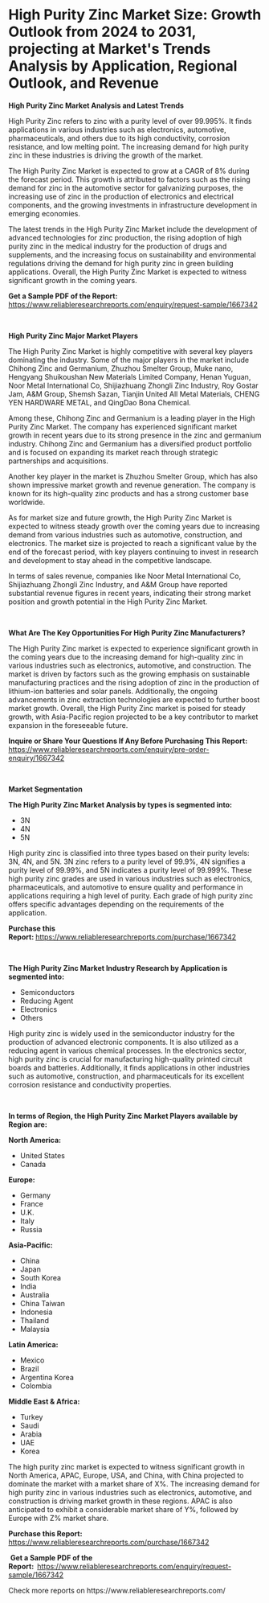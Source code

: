 <p><h1>High Purity Zinc Market Size: Growth Outlook from 2024 to 2031, projecting at Market's Trends Analysis by Application, Regional Outlook, and Revenue</h1></p><p><strong>High Purity Zinc Market Analysis and Latest Trends</strong></p>
<p><p>High Purity Zinc refers to zinc with a purity level of over 99.995%. It finds applications in various industries such as electronics, automotive, pharmaceuticals, and others due to its high conductivity, corrosion resistance, and low melting point. The increasing demand for high purity zinc in these industries is driving the growth of the market.</p><p>The High Purity Zinc Market is expected to grow at a CAGR of 8% during the forecast period. This growth is attributed to factors such as the rising demand for zinc in the automotive sector for galvanizing purposes, the increasing use of zinc in the production of electronics and electrical components, and the growing investments in infrastructure development in emerging economies.</p><p>The latest trends in the High Purity Zinc Market include the development of advanced technologies for zinc production, the rising adoption of high purity zinc in the medical industry for the production of drugs and supplements, and the increasing focus on sustainability and environmental regulations driving the demand for high purity zinc in green building applications. Overall, the High Purity Zinc Market is expected to witness significant growth in the coming years.</p></p>
<p><strong>Get a Sample PDF of the Report:&nbsp;</strong> <a href="https://www.reliableresearchreports.com/enquiry/request-sample/1667342">https://www.reliableresearchreports.com/enquiry/request-sample/1667342</a></p>
<p>&nbsp;</p>
<p><strong>High Purity Zinc Major Market Players</strong></p>
<p><p>The High Purity Zinc Market is highly competitive with several key players dominating the industry. Some of the major players in the market include Chihong Zinc and Germanium, Zhuzhou Smelter Group, Muke nano, Hengyang Shuikoushan New Materials Limited Company, Henan Yuguan, Noor Metal International Co, Shijiazhuang Zhongli Zinc Industry, Roy Gostar Jam, A&M Group, Shemsh Sazan, Tianjin United All Metal Materials, CHENG YEN HARDWARE METAL, and QingDao Bona Chemical.</p><p>Among these, Chihong Zinc and Germanium is a leading player in the High Purity Zinc Market. The company has experienced significant market growth in recent years due to its strong presence in the zinc and germanium industry. Chihong Zinc and Germanium has a diversified product portfolio and is focused on expanding its market reach through strategic partnerships and acquisitions.</p><p>Another key player in the market is Zhuzhou Smelter Group, which has also shown impressive market growth and revenue generation. The company is known for its high-quality zinc products and has a strong customer base worldwide.</p><p>As for market size and future growth, the High Purity Zinc Market is expected to witness steady growth over the coming years due to increasing demand from various industries such as automotive, construction, and electronics. The market size is projected to reach a significant value by the end of the forecast period, with key players continuing to invest in research and development to stay ahead in the competitive landscape.</p><p>In terms of sales revenue, companies like Noor Metal International Co, Shijiazhuang Zhongli Zinc Industry, and A&M Group have reported substantial revenue figures in recent years, indicating their strong market position and growth potential in the High Purity Zinc Market.</p></p>
<p>&nbsp;</p>
<p><strong>What Are The Key Opportunities For High Purity Zinc Manufacturers?</strong></p>
<p><p>The High Purity Zinc market is expected to experience significant growth in the coming years due to the increasing demand for high-quality zinc in various industries such as electronics, automotive, and construction. The market is driven by factors such as the growing emphasis on sustainable manufacturing practices and the rising adoption of zinc in the production of lithium-ion batteries and solar panels. Additionally, the ongoing advancements in zinc extraction technologies are expected to further boost market growth. Overall, the High Purity Zinc market is poised for steady growth, with Asia-Pacific region projected to be a key contributor to market expansion in the foreseeable future.</p></p>
<p><strong>Inquire or Share Your Questions If Any Before Purchasing This Report:</strong> <a href="https://www.reliableresearchreports.com/enquiry/pre-order-enquiry/1667342">https://www.reliableresearchreports.com/enquiry/pre-order-enquiry/1667342</a></p>
<p>&nbsp;</p>
<p><strong>Market Segmentation</strong></p>
<p><strong>The High Purity Zinc Market Analysis by types is segmented into:</strong></p>
<p><ul><li>3N</li><li>4N</li><li>5N</li></ul></p>
<p><p>High purity zinc is classified into three types based on their purity levels: 3N, 4N, and 5N. 3N zinc refers to a purity level of 99.9%, 4N signifies a purity level of 99.99%, and 5N indicates a purity level of 99.999%. These high purity zinc grades are used in various industries such as electronics, pharmaceuticals, and automotive to ensure quality and performance in applications requiring a high level of purity. Each grade of high purity zinc offers specific advantages depending on the requirements of the application.</p></p>
<p><strong>Purchase this Report:&nbsp;</strong><a href="https://www.reliableresearchreports.com/purchase/1667342">https://www.reliableresearchreports.com/purchase/1667342</a></p>
<p>&nbsp;</p>
<p><strong>The High Purity Zinc Market Industry Research by Application is segmented into:</strong></p>
<p><ul><li>Semiconductors</li><li>Reducing Agent</li><li>Electronics</li><li>Others</li></ul></p>
<p><p>High purity zinc is widely used in the semiconductor industry for the production of advanced electronic components. It is also utilized as a reducing agent in various chemical processes. In the electronics sector, high purity zinc is crucial for manufacturing high-quality printed circuit boards and batteries. Additionally, it finds applications in other industries such as automotive, construction, and pharmaceuticals for its excellent corrosion resistance and conductivity properties.</p></p>
<p>&nbsp;</p>
<p><strong>In terms of Region, the High Purity Zinc Market Players available by Region are:</strong></p>
<p>
    <p> <strong> North America: </strong>
        <ul>
            <li>United States</li>
            <li>Canada</li>
        </ul>
        </p> 
    <p> <strong> Europe: </strong>
        <ul>
            <li>Germany</li>
            <li>France</li>
            <li>U.K.</li>
            <li>Italy</li>
            <li>Russia</li>
        </ul>
        </p> 
    <p> <strong> Asia-Pacific: </strong>
        <ul>
            <li>China</li>
            <li>Japan</li>
            <li>South Korea</li>
            <li>India</li>
            <li>Australia</li>
            <li>China Taiwan</li>
            <li>Indonesia</li>
            <li>Thailand</li>
            <li>Malaysia</li>
        </ul>
        </p> 
    <p> <strong> Latin America: </strong>
        <ul>
            <li>Mexico</li>
            <li>Brazil</li>
            <li>Argentina Korea</li>
            <li>Colombia</li>
        </ul>
        </p> 
    <p> <strong> Middle East & Africa: </strong>
        <ul>
            <li>Turkey</li>
            <li>Saudi</li>
            <li>Arabia</li>
            <li>UAE</li>
            <li>Korea</li>
        </ul>
    </p>
    </p>
<p><p>The high purity zinc market is expected to witness significant growth in North America, APAC, Europe, USA, and China, with China projected to dominate the market with a market share of X%. The increasing demand for high purity zinc in various industries such as electronics, automotive, and construction is driving market growth in these regions. APAC is also anticipated to exhibit a considerable market share of Y%, followed by Europe with Z% market share.</p></p>
<p><strong>Purchase this Report: </strong><a href="https://www.reliableresearchreports.com/purchase/1667342">https://www.reliableresearchreports.com/purchase/1667342</a></p>
<p>&nbsp;<strong>Get a Sample PDF of the Report:&nbsp;&nbsp;</strong><a href="https://www.reliableresearchreports.com/enquiry/request-sample/1667342">https://www.reliableresearchreports.com/enquiry/request-sample/1667342</a></p>
<p><strong></strong></p>
<p>Check more reports on https://www.reliableresearchreports.com/</p>